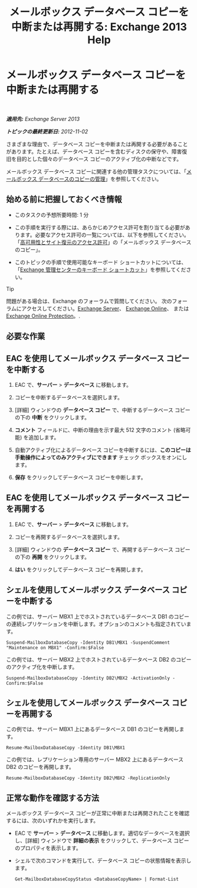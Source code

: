 ﻿---
title: 'メールボックス データベース コピーを中断または再開する: Exchange 2013 Help'
TOCTitle: メールボックス データベース コピーを中断または再開する
ms:assetid: 96aa1b82-3e15-4215-843e-3d583af9504b
ms:mtpsurl: https://technet.microsoft.com/ja-jp/library/Dd298159(v=EXCHG.150)
ms:contentKeyID: 48269822
ms.date: 05/23/2018
mtps_version: v=EXCHG.150
ms.translationtype: MT
---

# メールボックス データベース コピーを中断または再開する

 

_**適用先:** Exchange Server 2013_

_**トピックの最終更新日:** 2012-11-02_

さまざまな理由で、データベース コピーを中断または再開する必要があることがあります。たとえば、データベース コピーを含むディスクの保守や、障害復旧を目的とした個々のデータベース コピーのアクティブ化の中断などです。

メールボックス データベース コピーに関連する他の管理タスクについては、「[メールボックス データベースのコピーの管理](managing-mailbox-database-copies-exchange-2013-help.md)」を参照してください。

## 始める前に把握しておくべき情報

  - このタスクの予想所要時間: 1 分

  - この手順を実行する際には、あらかじめアクセス許可を割り当てる必要があります。必要なアクセス許可の一覧については、以下を参照してください。「[高可用性とサイト復元のアクセス許可](high-availability-and-site-resilience-permissions-exchange-2013-help.md)」の「メールボックス データベースのコピー」。

  - このトピックの手順で使用可能なキーボード ショートカットについては、「[Exchange 管理センターのキーボード ショートカット](keyboard-shortcuts-in-the-exchange-admin-center-exchange-online-protection-help.md)」を参照してください。


> [!TIP]
> 問題がある場合は、Exchange のフォーラムで質問してください。 次のフォーラムにアクセスしてください。<A href="https://go.microsoft.com/fwlink/p/?linkid=60612">Exchange Server</A>、 <A href="https://go.microsoft.com/fwlink/p/?linkid=267542">Exchange Online</A>、 または <A href="https://go.microsoft.com/fwlink/p/?linkid=285351">Exchange Online Protection</A>。.



## 必要な作業

## EAC を使用してメールボックス データベース コピーを中断する

1.  EAC で、<strong>サーバー</strong> \> <strong>データベース</strong> に移動します。

2.  コピーを中断するデータベースを選択します。

3.  \[詳細\] ウィンドウの <strong>データベース コピー</strong> で、中断するデータベース コピーの下の <strong>中断</strong> をクリックします。

4.  <strong>コメント</strong> フィールドに、中断の理由を示す最大 512 文字のコメント (省略可能) を追加します。

5.  自動アクティブ化によるデータベース コピーを中断するには、<strong>このコピーは手動操作によってのみアクティブにできます</strong> チェック ボックスをオンにします。

6.  <strong>保存</strong> をクリックしてデータベース コピーを中断します。

## EAC を使用してメールボックス データベース コピーを再開する

1.  EAC で、<strong>サーバー</strong> \> <strong>データベース</strong> に移動します。

2.  コピーを再開するデータベースを選択します。

3.  \[詳細\] ウィンドウの <strong>データベース コピー</strong> で、再開するデータベース コピーの下の <strong>再開</strong> をクリックします。

4.  <strong>はい</strong> をクリックしてデータベース コピーを再開します。

## シェルを使用してメールボックス データベース コピーを中断する

この例では、サーバー MBX1 上でホストされているデータベース DB1 のコピーの連続レプリケーションを中断します。オプションのコメントも指定されています。

    Suspend-MailboxDatabaseCopy -Identity DB1\MBX1 -SuspendComment "Maintenance on MBX1" -Confirm:$False

この例では、サーバー MBX2 上でホストされているデータベース DB2 のコピーのアクティブ化を中断します。

    Suspend-MailboxDatabaseCopy -Identity DB2\MBX2 -ActivationOnly -Confirm:$False

## シェルを使用してメールボックス データベース コピーを再開する

この例では、サーバー MBX1 上にあるデータベース DB1 のコピーを再開します。

    Resume-MailboxDatabaseCopy -Identity DB1\MBX1

この例では、レプリケーション専用のサーバー MBX2 上にあるデータベース DB2 のコピーを再開します。

    Resume-MailboxDatabaseCopy -Identity DB2\MBX2 -ReplicationOnly

## 正常な動作を確認する方法

メールボックス データベース コピーが正常に中断または再開されたことを確認するには、次のいずれかを実行します。

  - EAC で <strong>サーバー</strong> \> <strong>データベース</strong> に移動します。適切なデータベースを選択し、\[詳細\] ウィンドウで <strong>詳細の表示</strong> をクリックして、データベース コピーのプロパティを表示します。

  - シェルで次のコマンドを実行して、データベース コピーの状態情報を表示します。
    
        Get-MailboxDatabaseCopyStatus <DatabaseCopyName> | Format-List

